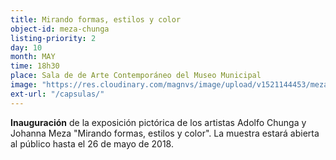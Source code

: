 ```yaml
---
title: Mirando formas, estilos y color
object-id: meza-chunga
listing-priority: 2
day: 10
month: MAY
time: 18h30
place: Sala de de Arte Contemporáneo del Museo Municipal
image: "https://res.cloudinary.com/magnvs/image/upload/v1521144453/meza_chunga_qqr1fi.jpg"
ext-url: "/capsulas/"
---
```

**Inauguración** de la exposición pictórica de los artistas Adolfo Chunga y Johanna Meza "Mirando formas, estilos y color". La muestra estará abierta al público hasta el 26 de mayo de 2018.
